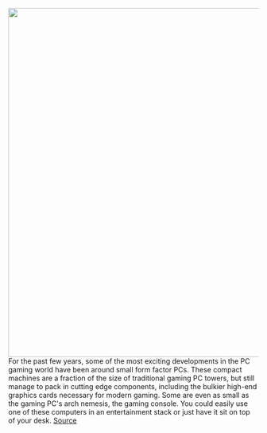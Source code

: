<img src='https://cdn.vox-cdn.com/thumbor/55hqY5u0VObAH839gDYR7NoIu20=/0x0:2500x1406/1200x675/filters:focal(1050x503:1450x903)/cdn.vox-cdn.com/uploads/chorus_image/image/66702359/dseifert_intel_nuc9_extreme_6.0.jpg' width='700px' /><br/>
For the past few years, some of the most exciting developments in the PC gaming world have been around small form factor PCs. These compact machines are a fraction of the size of traditional gaming PC towers, but still manage to pack in cutting edge components, including the bulkier high-end graphics cards necessary for modern gaming. Some are even as small as the gaming PC's arch nemesis, the gaming console. You could easily use one of these computers in an entertainment stack or just have it sit on top of your desk.
<a href='https://www.theverge.com/2020/4/24/21234333/intel-nuc-9-extreme-mini-pc-ghost-canyon-gaming-review-price-specs-features'> Source <a/>